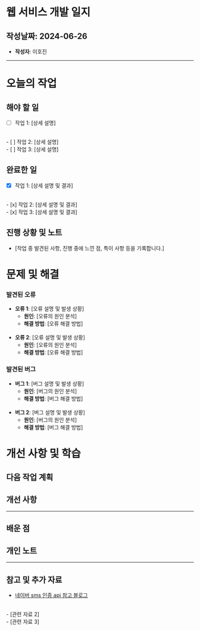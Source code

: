 # 웹 서비스 개발 일지

## 작성날짜: 2024-06-26

- **작성자**: 이호진

---
# 오늘의 작업

## 해야 할 일
- [ ] 작업 1: [상세 설명]
<br>
- [ ] 작업 2: [상세 설명]
<br>
- [ ] 작업 3: [상세 설명]

## 완료한 일
- [x] 작업 1: [상세 설명 및 결과]
<br>
- [x] 작업 2: [상세 설명 및 결과]
<br>
- [x] 작업 3: [상세 설명 및 결과]

## 진행 상황 및 노트
- [작업 중 발견된 사항, 진행 중에 느낀 점, 특이 사항 등을 기록합니다.]

# 문제 및 해결

### 발견된 오류
- **오류 1**: [오류 설명 및 발생 상황]
  - **원인**: [오류의 원인 분석]
  - **해결 방법**: [오류 해결 방법]
  <br>
- **오류 2**: [오류 설명 및 발생 상황]
  - **원인**: [오류의 원인 분석]
  - **해결 방법**: [오류 해결 방법]

### 발견된 버그
- **버그 1**: [버그 설명 및 발생 상황]
  - **원인**: [버그의 원인 분석]
  - **해결 방법**: [버그 해결 방법]
  <br>
- **버그 2**: [버그 설명 및 발생 상황]
  - **원인**: [버그의 원인 분석]
  - **해결 방법**: [버그 해결 방법]

# 개선 사항 및 학습
## 다음 작업 계획

## 개선 사항

---

## 배운 점


## 개인 노트


---

## 참고 및 추가 자료
- [네이버 sms 인증 api 참고 블로그](https://velog.io/@limhaekyu/nCloud-SMS-API%EB%A5%BC-%EC%9D%B4%EC%9A%A9%ED%95%9C-%EB%AC%B8%EC%9E%90%EC%9D%B8%EC%A6%9D-%EC%84%9C%EB%B9%84%EC%8A%A4-With.-Spring-Boot)
<br>
- [관련 자료 2]
<br>
- [관련 자료 3]